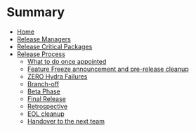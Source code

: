 # Summary

- [Home](Home.md)
- [Release Managers](Release-Managers.md)
- [Release Critical Packages](Release-Critical-Packages.md)
- [Release Process](Release-Process.md)
	- [What to do once appointed](Once-Appointed.md)
	- [Feature Freeze announcement and pre-release
cleanup](Feature-Freeze-Announcement.md)
	- [ZERO Hydra Failures](Zero-Hydra-Failures.md)
	- [Branch-off](Branch-Off.md)
	- [Beta Phase](Beta-Phase.md)
	- [Final Release](Final-Release.md)
	- [Retrospective](Retrospective.md)
	- [EOL cleanup](EOL-Cleanup.md)
	- [Handover to the next team](Handover.md)
